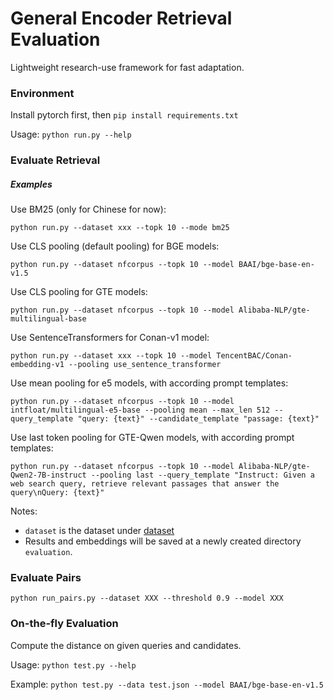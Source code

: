 # General Encoder Retrieval Evaluation

Lightweight research-use framework for fast adaptation.


### Environment

Install pytorch first, then `pip install requirements.txt`

Usage: `python run.py --help`


### Evaluate Retrieval

##### Examples

Use BM25 (only for Chinese for now):

`python run.py --dataset xxx --topk 10 --mode bm25`

Use CLS pooling (default pooling) for BGE models:

`python run.py --dataset nfcorpus --topk 10 --model BAAI/bge-base-en-v1.5`

Use CLS pooling for GTE models:

`python run.py --dataset nfcorpus --topk 10 --model Alibaba-NLP/gte-multilingual-base`

Use SentenceTransformers for Conan-v1 model:

`python run.py --dataset xxx --topk 10 --model TencentBAC/Conan-embedding-v1 --pooling use_sentence_transformer`

Use mean pooling for e5 models, with according prompt templates:

`python run.py --dataset nfcorpus --topk 10 --model intfloat/multilingual-e5-base --pooling mean --max_len 512 --query_template "query: {text}" --candidate_template "passage: {text}"`

Use last token pooling for GTE-Qwen models, with according prompt templates:
    
`python run.py --dataset nfcorpus --topk 10 --model Alibaba-NLP/gte-Qwen2-7B-instruct --pooling last --query_template "Instruct: Given a web search query, retrieve relevant passages that answer the query\nQuery: {text}"`

Notes:
- `dataset` is the dataset under [dataset](dataset)
- Results and embeddings will be saved at a newly created directory `evaluation`.


### Evaluate Pairs

`python run_pairs.py --dataset XXX --threshold 0.9 --model XXX`


### On-the-fly Evaluation

Compute the distance on given queries and candidates.

Usage: `python test.py --help`

Example: `python test.py --data test.json --model BAAI/bge-base-en-v1.5`
